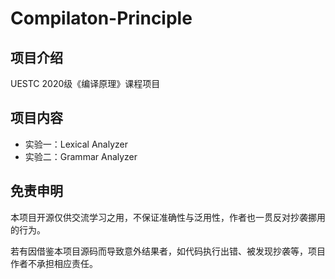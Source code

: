 # Compilaton-Principle

## 项目介绍

UESTC 2020级《编译原理》课程项目

## 项目内容

- 实验一：Lexical Analyzer
- 实验二：Grammar Analyzer

## 免责申明

本项目开源仅供交流学习之用，不保证准确性与泛用性，作者也一贯反对抄袭挪用的行为。

若有因借鉴本项目源码而导致意外结果者，如代码执行出错、被发现抄袭等，项目作者不承担相应责任。
